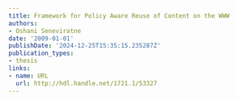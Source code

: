 ```yaml
---
title: Framework for Policy Aware Reuse of Content on the WWW
authors:
- Oshani Seneviratne
date: '2009-01-01'
publishDate: '2024-12-25T15:35:15.235287Z'
publication_types:
- thesis
links:
- name: URL
  url: http://hdl.handle.net/1721.1/53327
---
```

